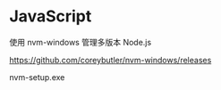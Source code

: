 # JavaScript

使用 nvm-windows 管理多版本 Node.js

https://github.com/coreybutler/nvm-windows/releases

nvm-setup.exe

